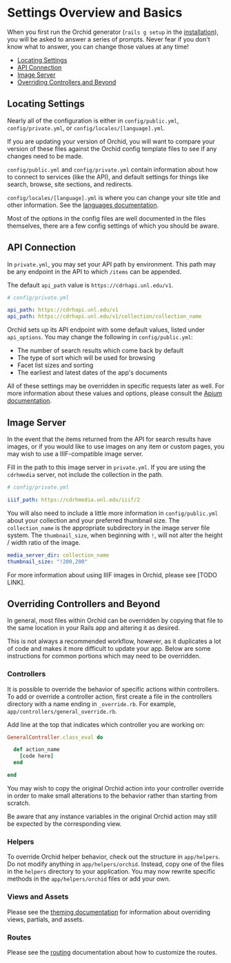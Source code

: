 # Settings Overview and Basics

When you first run the Orchid generator (`rails g setup` in the
[installation](/docs/installation.md#install)), you will be asked to answer a
series of prompts. Never fear if you don't know what to answer, you can change
those values at any time!

- [Locating Settings](#locating-settings)
- [API Connection](#api-connection)
- [Image Server](#image-server)
- [Overriding Controllers and Beyond](#overriding-controllers-and-beyond)

## Locating Settings

Nearly all of the configuration is either in
`config/public.yml`, `config/private.yml`, or `config/locales/[language].yml`.

If you are updating your version of Orchid, you will want to compare your version
of these files against the Orchid config template files to see if any changes
need to be made.

`config/public.yml` and `config/private.yml` contain information about how to
connect to services (like the API), and default settings for things like search,
browse, site sections, and redirects.

`config/locales/[language].yml` is where you can change your site title and
other information. See the [languages documentation](/docs/configuration/languages.md).

Most of the options in the config files are well documented in the files themselves,
there are a few config settings of which you should be aware.

## API Connection

In `private.yml`, you may set your API path by environment. This path may be
any endpoint in the API to which `/items` can be appended.

The default `api_path` value is `https://cdrhapi.unl.edu/v1`.

```yaml
# config/private.yml

api_path: https://cdrhapi.unl.edu/v1
api_path: https://cdrhapi.unl.edu/v1/collection/collection_name
```

Orchid sets up its API endpoint with some default values, listed under
`api_options`. You may change the following in `config/public.yml`:

- The number of search results which come back by default
- The type of sort which will be used for browsing
- Facet list sizes and sorting
- The earliest and latest dates of the app's documents

All of these settings may be overridden in specific requests later as well.
For more information about these values and options, please consult the
[Apium documentation](https://github.com/CDRH/api).

## Image Server

In the event that the items returned from the API for search results have
images, or if you would like to use images on any item or custom pages, you may
wish to use a IIIF-compatible image server.

Fill in the path to this image server in `private.yml`. If you are using the
`cdrhmedia` server, not include the collection in the path.

```yaml
# config/private.yml

iiif_path: https://cdrhmedia.unl.edu/iiif/2
```

You will also need to include a little more information in `config/public.yml`
about your collection and your preferred thumbnail size. The `collection_name`
is the appropriate subdirectory in the image server file system.
The `thumbnail_size`, when beginning with `!`, will not alter the height / width
ratio of the image.

```yaml
media_server_dir: collection_name
thumbnail_size: "!200,200"
```

For more information about using IIIF images in Orchid, please see [TODO LINK].

## Overriding Controllers and Beyond

In general, most files within Orchid can be overridden by copying that file to
the same location in your Rails app and altering it as desired.

This is not always a recommended workflow, however, as it duplicates a lot of
code and makes it more difficult to update your app. Below are some instructions
for common portions which may need to be overridden.

### Controllers

It is possible to override the behavior of specific actions within controllers.
To add or override a controller action, first create a file in the controllers
directory with a name ending in `_override.rb`. For example,
`app/controllers/general_override.rb`.

Add line at the top that indicates which controller you are
working on:

```ruby
GeneralController.class_eval do

  def action_name
    [code here]
  end

end
```

You may wish to copy the original Orchid action into your controller override
in order to make small alterations to the behavior rather than starting from
scratch.

Be aware that any instance variables in the original Orchid action may still
be expected by the corresponding view.

### Helpers

To override Orchid helper behavior, check out the structure in `app/helpers`.
Do not modify anything in `app/helpers/orchid`. Instead, copy one of the files
in the `helpers` directory to your application. You may now rewrite specific
methods in the `app/helpers/orchid` files or add your own.

### Views and Assets

Please see the [theming documentation](/docs/configuration/theming.md)
for information about overriding views, partials, and assets.

### Routes

Please see the [routing](#TODO) documentation about how to customize the routes.
